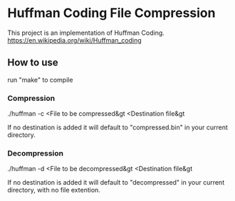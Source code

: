 
# Huffman Coding File Compression

This project is an implementation of Huffman Coding.
https://en.wikipedia.org/wiki/Huffman_coding

## How to use

run "make" to compile

### Compression

./huffman -c &lt;File to be compressed&gt &lt;Destination file&gt

If no destination is added it will default to "compressed.bin" in your current directory.

### Decompression

./huffman -d &lt;File to be decompressed&gt &lt;Destination file&gt

If no destination is added it will default to "decompressed" in your current directory, with no file extention.


